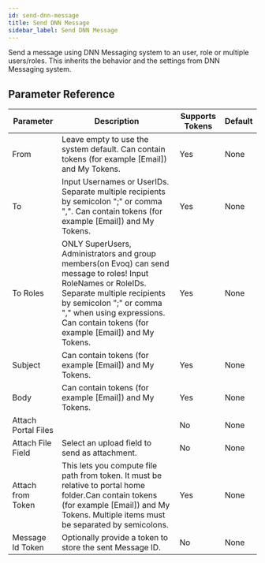 ```yaml
---
id: send-dnn-message
title: Send DNN Message
sidebar_label: Send DNN Message
---
```



Send a message using DNN Messaging system to an user, role or multiple users/roles. This inherits the behavior and the settings from DNN Messaging system.

## Parameter Reference
| Parameter | Description | Supports Tokens | Default |
| -- | -- | -- | -- |
| From | Leave empty to use the system default. Can contain tokens (for example [Email]) and My Tokens. | Yes | None |
| To | Input Usernames or UserIDs. Separate multiple recipients by semicolon ";" or comma ",". Can contain tokens (for example [Email]) and My Tokens. | Yes | None |
| To Roles | ONLY SuperUsers, Administrators and group members(on Evoq) can send message to roles! Input RoleNames or RoleIDs. Separate multiple recipients by semicolon ";" or comma "," when using expressions. Can contain tokens (for example [Email]) and My Tokens. | Yes | None |
| Subject | Can contain tokens (for example [Email]) and My Tokens. | Yes | None |
| Body | Can contain tokens (for example [Email]) and My Tokens. | Yes | None |
| Attach Portal Files |  | No | None |
| Attach File Field | Select an upload field to send as attachment. | No | None |
| Attach from Token | This lets you compute file path from token. It must be relative to portal home folder.Can contain tokens (for example [Email]) and My Tokens. Multiple items must be separated by semicolons. | Yes | None |
| Message Id Token | Optionally provide a token to store the sent Message ID. | No | None |
